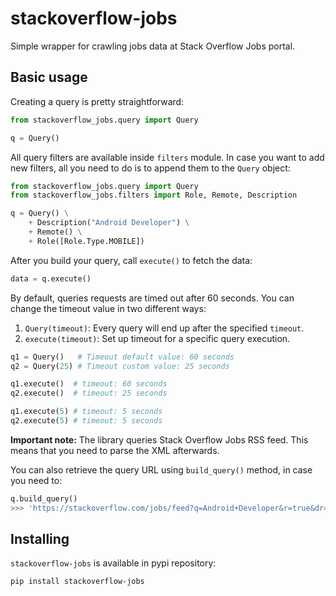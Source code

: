 # stackoverflow-jobs

Simple wrapper for crawling jobs data at Stack Overflow Jobs portal.

## Basic usage

Creating a query is pretty straightforward:

```python
from stackoverflow_jobs.query import Query

q = Query()
```

All query filters are available inside `filters` module. In case you want to
add new filters, all you need to do is to append them to the `Query` object:

```python
from stackoverflow_jobs.query import Query
from stackoverflow_jobs.filters import Role, Remote, Description

q = Query() \
    + Description("Android Developer") \
    + Remote() \
    + Role([Role.Type.MOBILE])
```

After you build your query, call `execute()` to fetch the data:

```python
data = q.execute()
```

By default, queries requests are timed out after 60 seconds. You can change the
timeout value in two different ways: 

1. `Query(timeout)`: Every query will end up after the specified `timeout`.
1. `execute(timeout)`: Set up timeout for a specific query execution.

```python
q1 = Query()   # Timeout default value: 60 seconds
q2 = Query(25) # Timeout custom value: 25 seconds

q1.execute()  # timeout: 60 seconds
q2.execute()  # timeout: 25 seconds

q1.execute(5) # timeout: 5 seconds
q2.execute(5) # timeout: 5 seconds
```

**Important note:** The library queries Stack Overflow Jobs RSS feed. This
means that you need to parse the XML afterwards.

You can also retrieve the query URL using `build_query()` method, in case you
need to:

```python
q.build_query()
>>> 'https://stackoverflow.com/jobs/feed?q=Android+Developer&r=true&dr=MobileDeveloper'
```

## Installing

`stackoverflow-jobs` is available in pypi repository:

```bash
pip install stackoverflow-jobs
```
